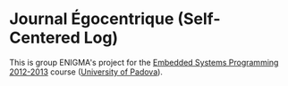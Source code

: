 Journal Égocentrique (Self-Centered Log)
========================================

This is group ENIGMA's project for the [Embedded Systems Programming 2012-2013](http://esp1213.wikispaces.com/) course ([University of Padova](http://www.unipd.it/en)). 
